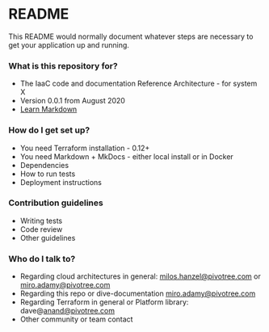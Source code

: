 # README #

This README would normally document whatever steps are necessary to get your application up and running.

### What is this repository for? ###

* The IaaC code and documentation Reference Architecture - for system X
* Version 0.0.1 from August 2020
* [Learn Markdown](https://bitbucket.org/tutorials/markdowndemo)

### How do I get set up? ###

* You need Terraform installation - 0.12+
* You need Markdown + MkDocs - either local install or in Docker
* Dependencies
* How to run tests
* Deployment instructions

### Contribution guidelines ###

* Writing tests
* Code review
* Other guidelines

### Who do I talk to? ###

* Regarding cloud architectures in general: milos.hanzel@pivotree.com or miro.adamy@pivotree.com
* Regarding this repo or dive-documentation miro.adamy@pivotree.com
* Regarding Terraform in general or Platform library: dave@anand@pivotree.com
* Other community or team contact